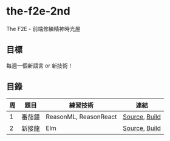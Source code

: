 # the-f2e-2nd

The F2E - 前端修練精神時光屋

## 目標

每週一個新語言 or 新技術！

## 目錄

| 周 | 題目 | 練習技術 | 連結 |
|-|-|-|-|
| 1 | 番茄鐘 | ReasonML, ReasonReact | [Source](https://github.com/kvzl/the-f2e-2nd/tree/master/week-01), [Build](https://kvzl.github.io/the-f2e-2nd/week-01/build/)
| 2 | 新接龍 | Elm | [Source](https://github.com/kvzl/the-f2e-2nd/tree/master/week-02), [Build](https://kvzl.github.io/the-f2e-2nd/week-02/dist/)
